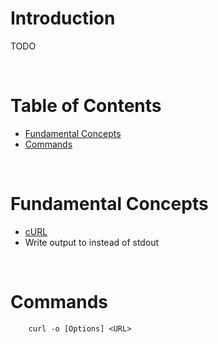 <!-- omit in toc -->
# Introduction

TODO

<br />

<!-- omit in toc -->
# Table of Contents
- [Fundamental Concepts](#fundamental-concepts)
- [Commands](#commands)

<br />

# Fundamental Concepts
* [cURL](https://www.scribd.com/document/90229628/Curl-Manual)
* Write output to <file> instead of stdout
  
<br />

# Commands 

```linux
    curl -o [Options] <URL>
```






